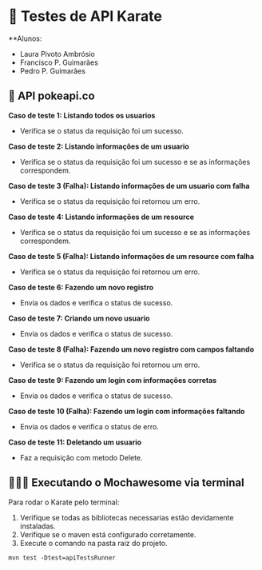 # 💉 Testes de API Karate
**Alunos:
- Laura Pivoto Ambrósio
- Francisco P. Guimarães
- Pedro P. Guimarães
## 🛜 API pokeapi.co
**Caso de teste 1: Listando todos os usuarios**
  - Verifica se o status da requisição foi um sucesso.

**Caso de teste 2: Listando informações de um usuario**
  - Verifica se o status da requisição foi um sucesso e se as informações correspondem.

**Caso de teste 3 (Falha): Listando informações de um usuario com falha**
  - Verifica se o status da requisição foi retornou um erro.

**Caso de teste 4: Listando informações de um resource**
  - Verifica se o status da requisição foi um sucesso e se as informações correspondem.

**Caso de teste 5 (Falha): Listando informações de um resource com falha**
  - Verifica se o status da requisição foi retornou um erro.

**Caso de teste 6: Fazendo um novo registro**
  - Envia os dados e verifica o status de sucesso.

**Caso de teste 7: Criando um novo usuario**
  - Envia os dados e verifica o status de sucesso.

**Caso de teste 8 (Falha): Fazendo um novo registro com campos faltando**
  - Verifica se o status da requisição foi retornou um erro.

**Caso de teste 9: Fazendo um login com informações corretas**
  - Envia os dados e verifica o status de sucesso.

**Caso de teste 10 (Falha): Fazendo um login com informações faltando**
  - Envia os dados e verifica o status de erro.

**Caso de teste 11: Deletando um usuario**
  - Faz a requisição com metodo Delete.
  
## 👨🏻‍💻 Executando o Mochawesome via terminal

Para rodar o Karate pelo terminal:

1. Verifique se todas as bibliotecas necessarias estão devidamente instaladas.
2. Verifique se o maven está configurado corretamente.
3. Execute o comando na pasta raiz do projeto.

```
mvn test -Dtest=apiTestsRunner
```
